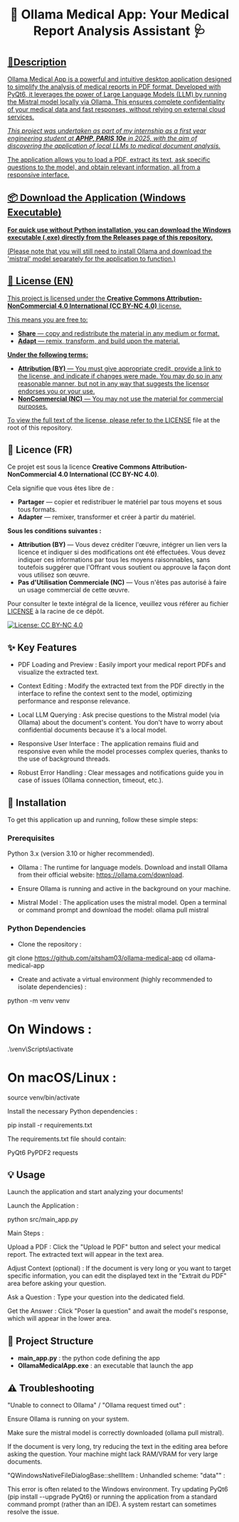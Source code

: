 <h1 align="center">
📄 Ollama Medical App: Your Medical Report Analysis Assistant 🩺
</h1>
</p>
<p align="center">
<a href="https://github.com/your_username/ollama-medical-app">

## 🌟Description

Ollama Medical App is a powerful and intuitive desktop application designed to simplify the analysis of medical reports in PDF format. Developed with PyQt6, it leverages the power of Large Language Models (LLM) by running the Mistral model locally via Ollama. This ensures complete confidentiality of your medical data and fast responses, without relying on external cloud services.

*This project was undertaken as part of my internship as a first year engineering student at **APHP, PARIS 10e** in 2025, with the aim of discovering the application of local LLMs to medical document analysis.*

The application allows you to load a PDF, extract its text, ask specific questions to the model, and obtain relevant information, all from a responsive interface.

## 📦 Download the Application (Windows Executable)
**For quick use without Python installation, you can download the Windows executable (.exe) directly from the Releases page of this repository.**

(Please note that you will still need to install Ollama and download the 'mistral' model separately for the application to function.)


## 📄 License (EN)

This project is licensed under the **Creative Commons Attribution-NonCommercial 4.0 International (CC BY-NC 4.0)** license.

This means you are free to:
* **Share** — copy and redistribute the material in any medium or format.
* **Adapt** — remix, transform, and build upon the material.

**Under the following terms:**
* **Attribution (BY)** — You must give appropriate credit, provide a link to the license, and indicate if changes were made. You may do so in any reasonable manner, but not in any way that suggests the licensor endorses you or your use.
* **NonCommercial (NC)** — You may not use the material for commercial purposes.

To view the full text of the license, please refer to the [LICENSE](https://github.com/votre_utilisateur/ollama-medical-app/blob/main/LICENSE) file at the root of this repository.

## 📄 Licence (FR)

Ce projet est sous la licence **Creative Commons Attribution-NonCommercial 4.0 International (CC BY-NC 4.0)**.

Cela signifie que vous êtes libre de :
* **Partager** — copier et redistribuer le matériel par tous moyens et sous tous formats.
* **Adapter** — remixer, transformer et créer à partir du matériel.

**Sous les conditions suivantes :**
* **Attribution (BY)** — Vous devez créditer l'œuvre, intégrer un lien vers la licence et indiquer si des modifications ont été effectuées. Vous devez indiquer ces informations par tous les moyens raisonnables, sans toutefois suggérer que l'Offrant vous soutient ou approuve la façon dont vous utilisez son œuvre.
* **Pas d'Utilisation Commerciale (NC)** — Vous n'êtes pas autorisé à faire un usage commercial de cette œuvre.

Pour consulter le texte intégral de la licence, veuillez vous référer au fichier [LICENSE](https://github.com/aitsham03/ollama-medical-app/blob/main/LICENSE) à la racine de ce dépôt.

[![License: CC BY-NC 4.0](https://img.shields.io/badge/License-CC%20BY--NC%204.0-lightgrey.svg?style=for-the-badge)](https://creativecommons.org/licenses/by-nc/4.0/)


## ✨ Key Features
* PDF Loading and Preview : Easily import your medical report PDFs and visualize the extracted text.

* Context Editing : Modify the extracted text from the PDF directly in the interface to refine the context sent to the model, optimizing performance and response relevance.

* Local LLM Querying : Ask precise questions to the Mistral model (via Ollama) about the document's content. You don't have to worry about confidential documents because it's a local model.

* Responsive User Interface : The application remains fluid and responsive even while the model processes complex queries, thanks to the use of background threads.

* Robust Error Handling : Clear messages and notifications guide you in case of issues (Ollama connection, timeout, etc.).

## 🚀 Installation
To get this application up and running, follow these simple steps:

### Prerequisites
Python 3.x (version 3.10 or higher recommended).

* Ollama : The runtime for language models. Download and install Ollama from their official website: https://ollama.com/download.

* Ensure Ollama is running and active in the background on your machine.

* Mistral Model : The application uses the mistral model. Open a terminal or command prompt and download the model: ollama pull mistral


### Python Dependencies
* Clone the repository :

git clone https://github.com/aitsham03/ollama-medical-app
cd ollama-medical-app

* Create and activate a virtual environment (highly recommended to isolate dependencies) :

python -m venv venv
# On Windows :
.\venv\Scripts\activate
# On macOS/Linux :
source venv/bin/activate


Install the necessary Python dependencies :

pip install -r requirements.txt


The requirements.txt file should contain:

PyQt6
PyPDF2
requests


## 💡 Usage
Launch the application and start analyzing your documents!

Launch the Application :

python src/main_app.py

Main Steps :

Upload a PDF : Click the "Upload le PDF" button and select your medical report. The extracted text will appear in the text area.

Adjust Context (optional) : If the document is very long or you want to target specific information, you can edit the displayed text in the "Extrait du PDF" area before asking your question.

Ask a Question : Type your question into the dedicated field.

Get the Answer : Click "Poser la question" and await the model's response, which will appear in the lower area.

## 📂 Project Structure

- **main_app.py** : the python code defining the app
- **OllamaMedicalApp.exe** : an executable that launch the app

## ⚠️ Troubleshooting
"Unable to connect to Ollama" / "Ollama request timed out" :

Ensure Ollama is running on your system.

Make sure the mistral model is correctly downloaded (ollama pull mistral).

If the document is very long, try reducing the text in the editing area before asking the question. Your machine might lack RAM/VRAM for very large documents.

"QWindowsNativeFileDialogBase::shellItem : Unhandled scheme: "data"" :

This error is often related to the Windows environment. Try updating PyQt6 (pip install --upgrade PyQt6) or running the application from a standard command prompt (rather than an IDE). A system restart can sometimes resolve the issue.
